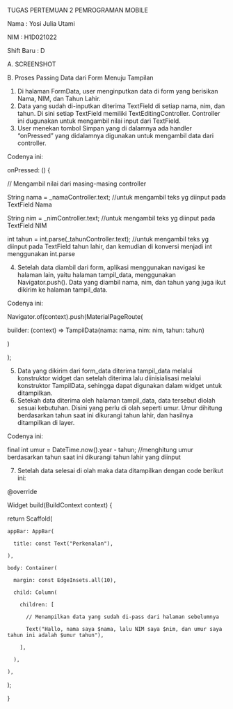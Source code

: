 TUGAS PERTEMUAN 2 PEMROGRAMAN MOBILE

Nama		: Yosi Julia Utami

NIM		: H1D021022

Shift Baru	: D

A.	SCREENSHOT
  



B.	Proses Passing Data dari Form Menuju Tampilan 
1.	Di halaman FormData, user menginputkan data di form yang berisikan Nama, NIM, dan Tahun Lahir.
2.	Data yang sudah di-inputkan diterima TextField di setiap nama, nim, dan tahun. Di sini setiap TextField memiliki TextEditingController. Controller ini dugunakan untuk mengambil nilai input dari TextField.
3.	User menekan tombol Simpan yang di dalamnya ada handler “onPressed” yang didalamnya digunakan untuk mengambil data dari controller.

Codenya ini:

onPressed: () {

  // Mengambil nilai dari masing-masing controller
  
  String nama = _namaController.text; //untuk mengambil teks yg diinput pada TextField Nama
  
  String nim = _nimController.text; //untuk mengambil teks yg diinput pada TextField NIM
  
  int tahun = int.parse(_tahunController.text); //untuk mengambil teks yg diinput pada TextField tahun lahir, dan kemudian di konversi menjadi int menggunakan int.parse

4.	Setelah data diambil dari form, aplikasi menggunakan navigasi ke halaman lain, yaitu halaman tampil_data, menggunakan Navigator.push(). Data yang diambil nama, nim, dan tahun yang juga ikut dikirim ke halaman tampil_data. 

Codenya ini:

Navigator.of(context).push(MaterialPageRoute(
 
  builder: (context) => TampilData(nama: nama, nim: nim, tahun: tahun)

)

);

5.	Data yang dikirim dari form_data diterima tampil_data melalui konstruktor widget dan setelah diterima lalu diinisialisasi melalui konstruktor TampilData, sehingga dapat digunakan dalam widget untuk ditampilkan.
6.	Setekah data diterima oleh halaman tampil_data, data tersebut diolah sesuai kebutuhan. Disini yang perlu di olah seperti umur. Umur dihitung berdasarkan tahun saat ini dikurangi tahun lahir, dan hasilnya ditampilkan di layer.

Codenya ini:

final int umur = DateTime.now().year - tahun; //menghitung umur berdasarkan tahun saat ini dikurangi tahun lahir yang diinput

7.	Setelah data selesai di olah maka data ditampilkan dengan code berikut ini:

@override

Widget build(BuildContext context) {

  return Scaffold(
  
    appBar: AppBar(
    
      title: const Text("Perkenalan"),
    
    ),
    
    body: Container(
    
      margin: const EdgeInsets.all(10),
      
      child: Column(
      
        children: [
        
          // Menampilkan data yang sudah di-pass dari halaman sebelumnya
          
          Text("Hallo, nama saya $nama, lalu NIM saya $nim, dan umur saya tahun ini adalah $umur tahun"),
        
        ],
      
      ),
    
    ),
  
  );

}
